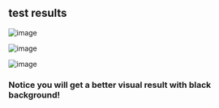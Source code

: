 ## test results

![image](https://github.com/LianShuaiLong/CV_Applications/blob/master/matting/test_results/multi_combined.png)

![image](https://github.com/LianShuaiLong/CV_Applications/blob/master/matting/test_results/Obama_combined.png)

![image](https://github.com/LianShuaiLong/CV_Applications/blob/master/matting/test_results/beauty_combined.png)

### Notice you will get a better visual result with black background!
